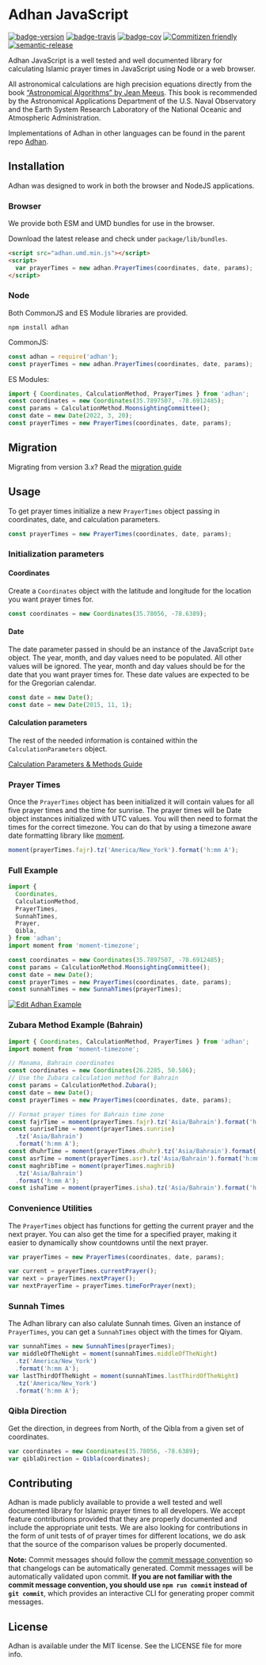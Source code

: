 # Adhan JavaScript

[![badge-version][]][npm] [![badge-travis][]][travis] [![badge-cov][]][codecov] [![Commitizen friendly](https://img.shields.io/badge/commitizen-friendly-brightgreen.svg)](http://commitizen.github.io/cz-cli/) [![semantic-release](https://img.shields.io/badge/%20%20%F0%9F%93%A6%F0%9F%9A%80-semantic--release-e10079.svg)](https://github.com/semantic-release/semantic-release)

Adhan JavaScript is a well tested and well documented library for calculating Islamic prayer times in JavaScript using Node or a web browser.

All astronomical calculations are high precision equations directly from the book [“Astronomical Algorithms” by Jean Meeus](http://www.willbell.com/math/mc1.htm). This book is recommended by the Astronomical Applications Department of the U.S. Naval Observatory and the Earth System Research Laboratory of the National Oceanic and Atmospheric Administration.

Implementations of Adhan in other languages can be found in the parent repo [Adhan](https://github.com/batoulapps/Adhan).

## Installation

Adhan was designed to work in both the browser and NodeJS applications.

### Browser

We provide both ESM and UMD bundles for use in the browser.

Download the latest release and check under `package/lib/bundles`.

```html
<script src="adhan.umd.min.js"></script>
<script>
  var prayerTimes = new adhan.PrayerTimes(coordinates, date, params);
</script>
```

### Node

Both CommonJS and ES Module libraries are provided.

```
npm install adhan
```

CommonJS:

```js
const adhan = require('adhan');
const prayerTimes = new adhan.PrayerTimes(coordinates, date, params);
```

ES Modules:

```js
import { Coordinates, CalculationMethod, PrayerTimes } from 'adhan';
const coordinates = new Coordinates(35.7897507, -78.6912485);
const params = CalculationMethod.MoonsightingCommittee();
const date = new Date(2022, 3, 20);
const prayerTimes = new PrayerTimes(coordinates, date, params);
```

## Migration

Migrating from version 3.x? Read the [migration guide](MIGRATION.md)

## Usage

To get prayer times initialize a new `PrayerTimes` object passing in coordinates,
date, and calculation parameters.

```js
const prayerTimes = new PrayerTimes(coordinates, date, params);
```

### Initialization parameters

#### Coordinates

Create a `Coordinates` object with the latitude and longitude for the location
you want prayer times for.

```js
const coordinates = new Coordinates(35.78056, -78.6389);
```

#### Date

The date parameter passed in should be an instance of the JavaScript `Date`
object. The year, month, and day values need to be populated. All other
values will be ignored. The year, month and day values should be for the date
that you want prayer times for. These date values are expected to be for the
Gregorian calendar.

```js
const date = new Date();
const date = new Date(2015, 11, 1);
```

#### Calculation parameters

The rest of the needed information is contained within the `CalculationParameters` object.

[Calculation Parameters & Methods Guide](METHODS.md)

### Prayer Times

Once the `PrayerTimes` object has been initialized it will contain values
for all five prayer times and the time for sunrise. The prayer times will be
Date object instances initialized with UTC values. You will then need to format
the times for the correct timezone. You can do that by using a timezone aware
date formatting library like [moment](https://momentjs.com/docs/).

```js
moment(prayerTimes.fajr).tz('America/New_York').format('h:mm A');
```

### Full Example

```ts
import {
  Coordinates,
  CalculationMethod,
  PrayerTimes,
  SunnahTimes,
  Prayer,
  Qibla,
} from 'adhan';
import moment from 'moment-timezone';

const coordinates = new Coordinates(35.7897507, -78.6912485);
const params = CalculationMethod.MoonsightingCommittee();
const date = new Date();
const prayerTimes = new PrayerTimes(coordinates, date, params);
const sunnahTimes = new SunnahTimes(prayerTimes);
```

[![Edit Adhan Example](https://codesandbox.io/static/img/play-codesandbox.svg)](https://codesandbox.io/s/adhan-example-88v549?fontsize=14&hidenavigation=1&theme=dark)

### Zubara Method Example (Bahrain)

```ts
import { Coordinates, CalculationMethod, PrayerTimes } from 'adhan';
import moment from 'moment-timezone';

// Manama, Bahrain coordinates
const coordinates = new Coordinates(26.2285, 50.586);
// Use the Zubara calculation method for Bahrain
const params = CalculationMethod.Zubara();
const date = new Date();
const prayerTimes = new PrayerTimes(coordinates, date, params);

// Format prayer times for Bahrain time zone
const fajrTime = moment(prayerTimes.fajr).tz('Asia/Bahrain').format('h:mm A');
const sunriseTime = moment(prayerTimes.sunrise)
  .tz('Asia/Bahrain')
  .format('h:mm A');
const dhuhrTime = moment(prayerTimes.dhuhr).tz('Asia/Bahrain').format('h:mm A');
const asrTime = moment(prayerTimes.asr).tz('Asia/Bahrain').format('h:mm A');
const maghribTime = moment(prayerTimes.maghrib)
  .tz('Asia/Bahrain')
  .format('h:mm A');
const ishaTime = moment(prayerTimes.isha).tz('Asia/Bahrain').format('h:mm A');
```

### Convenience Utilities

The `PrayerTimes` object has functions for getting the current prayer and the next prayer. You can also get the time for a specified prayer, making it
easier to dynamically show countdowns until the next prayer.

```js
var prayerTimes = new PrayerTimes(coordinates, date, params);

var current = prayerTimes.currentPrayer();
var next = prayerTimes.nextPrayer();
var nextPrayerTime = prayerTimes.timeForPrayer(next);
```

### Sunnah Times

The Adhan library can also calulate Sunnah times. Given an instance of `PrayerTimes`, you can get a `SunnahTimes` object with the times for Qiyam.

```js
var sunnahTimes = new SunnahTimes(prayerTimes);
var middleOfTheNight = moment(sunnahTimes.middleOfTheNight)
  .tz('America/New_York')
  .format('h:mm A');
var lastThirdOfTheNight = moment(sunnahTimes.lastThirdOfTheNight)
  .tz('America/New_York')
  .format('h:mm A');
```

### Qibla Direction

Get the direction, in degrees from North, of the Qibla from a given set of coordinates.

```js
var coordinates = new Coordinates(35.78056, -78.6389);
var qiblaDirection = Qibla(coordinates);
```

## Contributing

Adhan is made publicly available to provide a well tested and well documented library for Islamic prayer times to all
developers. We accept feature contributions provided that they are properly documented and include the appropriate
unit tests. We are also looking for contributions in the form of unit tests of of prayer times for different
locations, we do ask that the source of the comparison values be properly documented.

**Note:** Commit messages should follow the [commit message convention](./.github/COMMIT_CONVENTIONS.md) so that changelogs can be automatically generated. Commit messages will be automatically validated upon commit. **If you are not familiar with the commit message convention, you should use `npm run commit` instead of `git commit`**, which provides an interactive CLI for generating proper commit messages.

## License

Adhan is available under the MIT license. See the LICENSE file for more info.

[badge-version]: https://img.shields.io/npm/v/adhan.svg
[badge-travis]: https://travis-ci.org/batoulapps/adhan-js.svg?branch=master
[badge-cov]: https://codecov.io/gh/batoulapps/adhan-js/branch/master/graph/badge.svg
[travis]: https://travis-ci.org/batoulapps/adhan-js
[npm]: https://www.npmjs.org/package/adhan
[codecov]: https://codecov.io/gh/batoulapps/adhan-js
